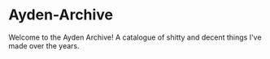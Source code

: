 # Ayden-Archive

Welcome to the Ayden Archive!
A catalogue of shitty and decent things I've made over the years.
